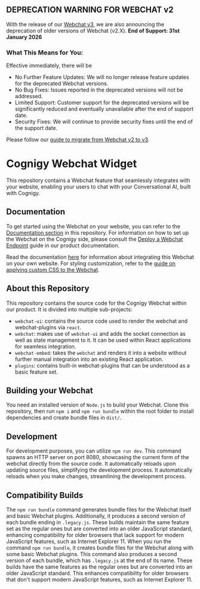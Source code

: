 ## DEPRECATION WARNING FOR WEBCHAT v2

With the release of our [Webchat v3](https://github.com/Cognigy/Webchat), we are also announcing the deprecation of older versions of Webchat (v2.X).
**End of Support: 31st January 2026**

### What This Means for You:
Effective immediately, there will be
- No Further Feature Updates: We will no longer release feature updates for the deprecated Webchat versions.
- No Bug Fixes: Issues reported in the deprecated versions will not be addressed.
- Limited Support: Customer support for the deprecated versions will be significantly reduced and eventually unavailable after the end of support date.
- Security Fixes: We will continue to provide security fixes until the end of the support date. 

Please follow our [guide to migrate from Webchat v2 to v3](https://docs.cognigy.com/webchat/migration/).

# Cognigy Webchat Widget

This repository contains a Webchat feature that seamlessly integrates with your website, enabling your users to chat with your Conversational AI, built with Cognigy.

## Documentation

To get started using the Webchat on your website, you can refer to the [Documentation section](./docs/README.md) in this repository. For information on how to set up the Webchat on the Cognigy side, please consult the [Deploy a Webchat Endpoint](https://docs.cognigy.com/ai/endpoints/webchat/deploy-webchat-endpoint/) guide in our product documentation.

Read the documentation [here](https://docs.cognigy.com/ai/endpoints/webchat/webchat/) for information about integrating this Webchat on your own website. For styling customization, refer to the [guide on applying custom CSS to the Webchat](./src/webchat-ui/README.md).

## About this Repository

This repository contains the source code for the Cognigy Webchat within our product. It is divided into multiple sub-projects:

- `webchat-ui`: contains the source code used to render the webchat and webchat-plugins via `react`.
- `webchat`: makes use of `webchat-ui` and adds the socket connection as well as state management to it. It can be used within React applications for seamless integration.
- `webchat-embed`: takes the `webchat` and renders it into a website without further manual integration into an existing React application.
- `plugins`: contains built-in webchat-plugins that can be understood as a basic feature set.

## Building your Webchat

You need an installed version of `Node.js` to build your Webchat. Clone this repository, then run `npm i` and `npm run bundle` within the root folder to install dependencies and create bundle files in `dist/`.

## Development

For development purposes, you can utilize `npm run dev`. This command spawns an HTTP server on port 8080, showcasing the current form of the webchat directly from the source code. It automatically reloads upon updating source files, simplifying the development process.
It automatically reloads when you make changes, streamlining the development process.

## Compatibility Builds

The `npm run bundle` command generates bundle files for the Webchat itself and basic Webchat plugins. Additionally, it produces a second version of each bundle ending in `.legacy.js`. These builds maintain the same feature set as the regular ones but are converted into an older JavaScript standard, enhancing compatibility for older browsers that lack support for modern JavaScript features, such as Internet Explorer 11. When you run the command `npm run bundle`, it creates bundle files for the Webchat along with some basic Webchat plugins. This command also produces a second version of each bundle, which has `.legacy.js` at the end of its name. These builds have the same features as the regular ones but are converted into an older JavaScript standard. This enhances compatibility for older browsers that don't support modern JavaScript features, such as Internet Explorer 11.
